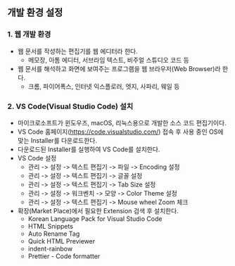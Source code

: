 ## 개발 환경 설정
### 1. 웹 개발 환경
* 웹 문서를 작성하는 편집기를 웹 에디터라 한다.
  * 메모장, 아톰 에디터, 서브라임 텍스트, 비주얼 스튜디오 코드 등
* 웹 문서를 해석하고 화면에 보여주는 프로그램을 웹 브라우저(Web Browser)라 한다.
  * 크롬, 파이어폭스, 인터넷 익스플로러, 엣지, 사파리, 웨일 등
### 2. VS Code(Visual Studio Code) 설치 
* 마이크로소프트가 윈도우즈, macOS, 리눅스용으로 개발한 소스 코드 편집기이다.
* VS Code 홈페이지(https://code.visualstudio.com/) 접속 후 사용 중인 OS에 맞는 Installer를 다운로드한다.
* 다운로드된 Installer를 실행하여 VS Code를 설치한다.
* VS Code 설정
  * 관리 -> 설정 -> 텍스트 편집기 -> 파일 -> Encoding 설정
  * 관리 -> 설정 -> 텍스트 편집기 -> 글꼴 설정
  * 관리 -> 설정 -> 텍스트 편집기 -> Tab Size 설정
  * 관리 -> 설정 -> 워크벤치 -> 모양 -> Color Theme 설정
  * 관리 -> 설정 -> 텍스트 편집기 -> Mouse wheel Zoom 체크
* 확장(Market Place)에서 필요한 Extension 검색 후 설치한다.
  * Korean Language Pack for Visual Studio Code
  * HTML Snippets
  * Auto Rename Tag
  * Quick HTML Previewer
  * indent-rainbow
  * Prettier - Code formatter
